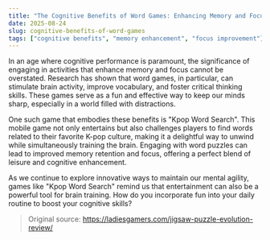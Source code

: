 ```yaml
---
title: "The Cognitive Benefits of Word Games: Enhancing Memory and Focus"
date: 2025-08-24
slug: cognitive-benefits-of-word-games
tags: ["cognitive benefits", "memory enhancement", "focus improvement"]
---
```


In an age where cognitive performance is paramount, the significance of engaging in activities that enhance memory and focus cannot be overstated. Research has shown that word games, in particular, can stimulate brain activity, improve vocabulary, and foster critical thinking skills. These games serve as a fun and effective way to keep our minds sharp, especially in a world filled with distractions.

One such game that embodies these benefits is "Kpop Word Search". This mobile game not only entertains but also challenges players to find words related to their favorite K-pop culture, making it a delightful way to unwind while simultaneously training the brain. Engaging with word puzzles can lead to improved memory retention and focus, offering a perfect blend of leisure and cognitive enhancement.

As we continue to explore innovative ways to maintain our mental agility, games like "Kpop Word Search" remind us that entertainment can also be a powerful tool for brain training. How do you incorporate fun into your daily routine to boost your cognitive skills?
> Original source: https://ladiesgamers.com/jigsaw-puzzle-evolution-review/